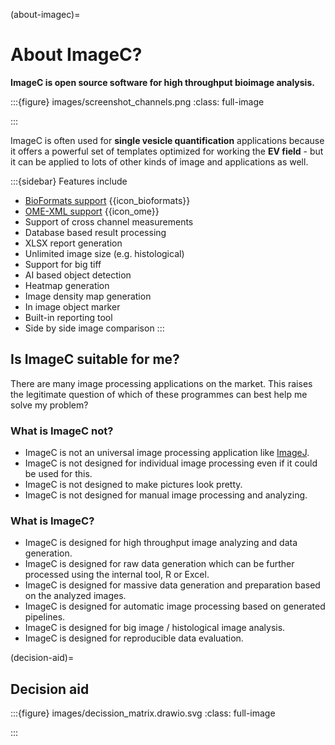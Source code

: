 (about-imagec)=
# About ImageC?

**ImageC is open source software for high throughput bioimage analysis.**

:::{figure} images/screenshot_channels.png
:class: full-image

:::


ImageC is often used for **single vesicle quantification** applications because it offers a powerful set of templates optimized for working the **EV field** - but it can be applied to lots of other kinds of image and applications as well.

:::{sidebar} Features include

- [BioFormats support](https://github.com/ome/bioformats) {{icon_bioformats}}
- [OME-XML support](https://docs.openmicroscopy.org/) {{icon_ome}} 
- Support of cross channel measurements
- Database based result processing
- XLSX report generation                
- Unlimited image size (e.g. histological)                                    
- Support for big tiff                                     
- AI based object detection                                
- Heatmap generation              
- Image density map generation
- In image object marker                       
- Built-in reporting tool
- Side by side image comparison
:::

## Is ImageC suitable for me?

There are many image processing applications on the market.
This raises the legitimate question of which of these programmes can best help me solve my problem?

### What is ImageC not?

- ImageC is not an universal image processing application like [ImageJ](https://imagej.net/).
- ImageC is not designed for individual image processing even if it could be used for this.
- ImageC is not designed to make pictures look pretty.
- ImageC is not designed for manual image processing and analyzing.

### What is ImageC?

- ImageC is designed for high throughput image analyzing and data generation.
- ImageC is designed for raw data generation which can be further processed  using the internal tool, R or Excel.
- ImageC is designed for massive data generation and preparation based on the analyzed images.
- ImageC is designed for automatic image processing based on generated pipelines.
- ImageC is designed for big image / histological image analysis.
- ImageC is designed for reproducible data evaluation.

(decision-aid)=
## Decision aid


:::{figure} images/decission_matrix.drawio.svg
:class: full-image

:::

